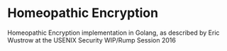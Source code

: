# Homeopathic Encryption
Homeopathic Encryption implementation in Golang, as described by Eric Wustrow at the USENIX Security WIP/Rump Session 2016
